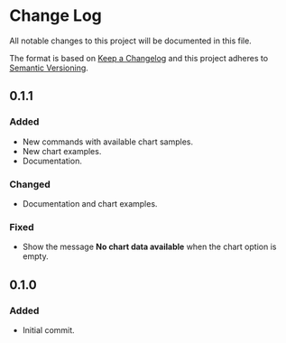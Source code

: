 # Change Log

All notable changes to this project will be documented in this file.

The format is based on [Keep a Changelog](http://keepachangelog.com/)
and this project adheres to [Semantic Versioning](http://semver.org/).

## 0.1.1

### Added

-   New commands with available chart samples.
-   New chart examples.
-   Documentation.

### Changed

-   Documentation and chart examples.

### Fixed

-   Show the message **No chart data available** when the chart option is empty.

## 0.1.0

### Added

-   Initial commit.
